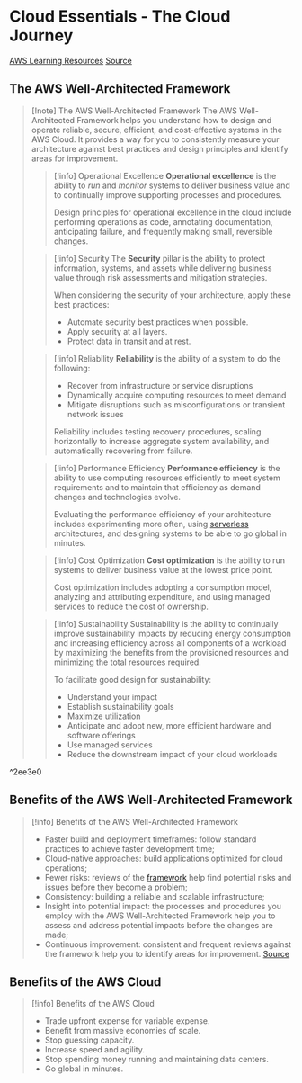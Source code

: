 # Cloud Essentials - The Cloud Journey

[AWS Learning Resources](AWS%20Learning%20Resources.md)
[Source](https://explore.skillbuilder.aws/learn/course/134/play/99519/aws-cloud-practitioner-essentials;lp=82)

## The AWS Well-Architected Framework

> [!note] The AWS Well-Architected Framework
> The AWS Well-Architected Framework helps you understand how to design and operate reliable, secure, efficient, and cost-effective systems in the AWS Cloud. It provides a way for you to consistently measure your architecture against best practices and design principles and identify areas for improvement.
> 
> > [!info] Operational Excellence
> > **Operational excellence** is the ability to *run* and *monitor* systems to deliver business value and to continually improve supporting processes and procedures.  
> > 
> > Design principles for operational excellence in the cloud include performing operations as code, annotating documentation, anticipating failure, and frequently making small, reversible changes.
> 
> > [!info] Security
> > The **Security** pillar is the ability to protect information, systems, and assets while delivering business value through risk assessments and mitigation strategies. 
> > 
> > When considering the security of your architecture, apply these best practices:
> > - Automate security best practices when possible.
> > - Apply security at all layers.
> > - Protect data in transit and at rest.
> 
> > [!info] Reliability
> > **Reliability** is the ability of a system to do the following:
> > - Recover from infrastructure or service disruptions
> > - Dynamically acquire computing resources to meet demand
> > - Mitigate disruptions such as misconfigurations or transient network issues
> > 
> > Reliability includes testing recovery procedures, scaling horizontally to increase aggregate system availability, and automatically recovering from failure.
> 
> > [!info] Performance Efficiency
> > **Performance efficiency** is the ability to use computing resources efficiently to meet system requirements and to maintain that efficiency as demand changes and technologies evolve. 
> > 
> > Evaluating the performance efficiency of your architecture includes experimenting more often, using [serverless](2.2%20Compute%20in%20the%20Cloud.md#^173173) architectures, and designing systems to be able to go global in minutes.
> 
> > [!info] Cost Optimization
> > **Cost optimization** is the ability to run systems to deliver business value at the lowest price point. 
> > 
> > Cost optimization includes adopting a consumption model, analyzing and attributing expenditure, and using managed services to reduce the cost of ownership.
> 
> > [!info] Sustainability
> > Sustainability is the ability to continually improve sustainability impacts by reducing energy consumption and increasing efficiency across all components of a workload by maximizing the benefits from the provisioned resources and minimizing the total resources required.
> > 
> > To facilitate good design for sustainability:
> > - Understand your impact
> > - Establish sustainability goals
> > - Maximize utilization
> > - Anticipate and adopt new, more efficient hardware and software offerings
> > - Use managed services
> > - Reduce the downstream impact of your cloud workloads

^2ee3e0

## Benefits of the AWS Well-Architected Framework

> [!info] Benefits of the AWS Well-Architected Framework
> - Faster build and deployment timeframes: follow standard practices to achieve faster development time;
> - Cloud-native approaches: build applications optimized for cloud operations;
> - Fewer risks: reviews of the [framework](#^2ee3e0) help find potential risks and issues before they become a problem;
> - Consistency: building a reliable and scalable infrastructure;
> - Insight into potential impact: the processes and procedures you employ with the AWS Well-Architected Framework help you to assess and address potential impacts before the changes are made;
> - Continuous improvement: consistent and frequent reviews against the framework help you to identify areas for improvement.
>   [Source](https://www.lucidchart.com/blog/aws-well-architected-framework-best-practices)

## Benefits of the AWS Cloud

> [!info] Benefits of the AWS Cloud
> - Trade upfront expense for variable expense.
> - Benefit from massive economies of scale.
> - Stop guessing capacity.
> - Increase speed and agility.
> - Stop spending money running and maintaining data centers.
> - Go global in minutes.
